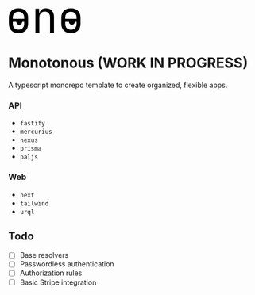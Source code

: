 ![monotonous' logo](https://github.com/kidqueb/monotonous/blob/master/logo.png?raw=true)

# Monotonous (WORK IN PROGRESS)

A typescript monorepo template to create organized, flexible apps.

### API

- `fastify`
- `mercurius`
- `nexus`
- `prisma`
- `paljs`

### Web

- `next`
- `tailwind`
- `urql`

## Todo

- [ ] Base resolvers
- [ ] Passwordless authentication
- [ ] Authorization rules
- [ ] Basic Stripe integration
